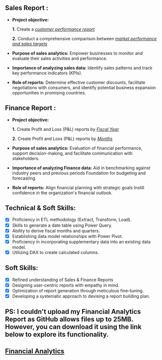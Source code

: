 ## Sales Report :


- **Project objective:** 

    **1.** Create a _[customer performance report](https://github.com/hemraj0936/Excel-Sales-Analytics/blob/main/Customer%20Performance%20Report.pdf)_ 

    **2.** Conduct a comprehensive comparison between _[market performance and sales targets](https://github.com/hemraj0936/Excel-Sales-Analytics/blob/main/Market%20Performance%20vs%20Target%20Report.pdf)_

- **Purpose of sales analytics:** Empower businesses to monitor and evaluate their sales activities and performance.

- **Importance of analyzing sales data:** Identify sales patterns and track key performance indicators (KPIs).

- **Role of reports:** Determine effective customer discounts, facilitate negotiations with consumers, and identify potential business expansion opportunities in promising countries.


## Finance Report :

- **Project objective:** 

    **1.** Create Profit and Loss (P&L) reports by _[Fiscal Year](https://github.com/hemraj0936/Excel-Sales-Analytics/blob/main/P%26L%20Statement%20By%20Fiscal%20Year.pdf)_ 

   **2.** Create Profit and Loss (P&L) reports by _[Months](https://github.com/hemraj0936/Excel-Sales-Analytics/blob/main/P%26L%20Statement%20By%20Months.pdf)_

- **Purpose of sales analytics:** Evaluation of financial performance, support decision-making, and facilitate communication with stakeholders.

- **Importance of analyzing Finance data:** Aid in benchmarking against industry peers and previous periods Foundation for budgeting and forecasting.

- **Role of reports:** Align financial planning with strategic goals Instill confidence in the organization's financial outlook.


## Technical & Soft Skills:
- [x]	Proficiency in ETL methodology (Extract, Transform, Load).
- [x]	Skills to generate a date table using Power Query.
- [x]	Ability to derive fiscal months and quarters.
- [x]	Establishing data model relationships with Power Pivot.
- [x]	Proficiency in incorporating supplementary data into an existing data model.
- [x]	Utilizing DAX to create calculated columns.

## Soft Skills:
- [x]	Refined understanding of Sales & Finance Reports
- [x]	Designing user-centric reports with empathy in mind.
- [x]	Optimization of report generation through meticulous fine-tuning.
- [x]	Developing a systematic approach to devising a report building plan.

## PS: I couldn't upload my Financial Analytics Report as GitHub allows files up to 25MB. However, you can download it using the link below to explore its functionality.
## [Financial Analytics](https://docs.google.com/spreadsheets/d/1c3b_RudFM4ChTEeytn-i3SQMQiCT7gYz/edit?usp=sharing&ouid=102160944587242950974&rtpof=true&sd=true)
